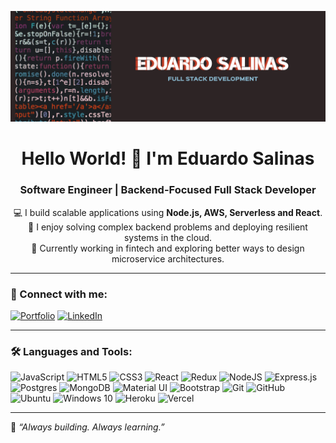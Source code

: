 [![Header](https://github.com/eduardo-salinas/eduardo-salinas/blob/main/profile.jpg)](https://eduardo-salinas.com/)

<h1 align="center"><b>Hello World! 👋 I'm Eduardo Salinas</b></h1>
<h3 align="center">Software Engineer | Backend-Focused Full Stack Developer</h3>

<p align="center">
💻 I build scalable applications using <b>Node.js, AWS, Serverless and React</b>.<br/>
🚀 I enjoy solving complex backend problems and deploying resilient systems in the cloud.<br/>
📍 Currently working in fintech and exploring better ways to design microservice architectures.
</p>

---

### 🔗 Connect with me:

[![Portfolio](https://img.shields.io/badge/Portfolio-%23000000.svg?style=for-the-badge&logo=firefox&logoColor=#FF7139)](https://eduardo-salinas.com/)
[![LinkedIn](https://img.shields.io/badge/linkedin-%230077B5.svg?style=for-the-badge&logo=linkedin&logoColor=white)](https://linkedin.com/in/salinas-eduardo)

---

### 🛠️ Languages and Tools:

![JavaScript](https://img.shields.io/badge/javascript-%23323330.svg?style=for-the-badge&logo=javascript&logoColor=%23F7DF1E)
![HTML5](https://img.shields.io/badge/html5-%23E34F26.svg?style=for-the-badge&logo=html5&logoColor=white)
![CSS3](https://img.shields.io/badge/css3-%231572B6.svg?style=for-the-badge&logo=css3&logoColor=white)
![React](https://img.shields.io/badge/react-%2320232a.svg?style=for-the-badge&logo=react&logoColor=%2361DAFB)
![Redux](https://img.shields.io/badge/redux-%23593d88.svg?style=for-the-badge&logo=redux&logoColor=white)
![NodeJS](https://img.shields.io/badge/node.js-6DA55F?style=for-the-badge&logo=node.js&logoColor=white)
![Express.js](https://img.shields.io/badge/express.js-%23404d59.svg?style=for-the-badge&logo=express&logoColor=%2361DAFB)
![Postgres](https://img.shields.io/badge/postgres-%23316192.svg?style=for-the-badge&logo=postgresql&logoColor=white)
![MongoDB](https://img.shields.io/badge/MongoDB-%234ea94b.svg?style=for-the-badge&logo=mongodb&logoColor=white)
![Material UI](https://img.shields.io/badge/materialui-%230081CB.svg?style=for-the-badge&logo=material-ui&logoColor=white)
![Bootstrap](https://img.shields.io/badge/bootstrap-%23563D7C.svg?style=for-the-badge&logo=bootstrap&logoColor=white)
![Git](https://img.shields.io/badge/git-%23F05033.svg?style=for-the-badge&logo=git&logoColor=white)
![GitHub](https://img.shields.io/badge/github-%23121011.svg?style=for-the-badge&logo=github&logoColor=white)
![Ubuntu](https://img.shields.io/badge/Ubuntu-E95420?style=for-the-badge&logo=ubuntu&logoColor=white)
![Windows 10](https://img.shields.io/badge/Windows-0078D6?style=for-the-badge&logo=windows&logoColor=white)
![Heroku](https://img.shields.io/badge/heroku-%23430098.svg?style=for-the-badge&logo=heroku&logoColor=white)
![Vercel](https://img.shields.io/badge/vercel-%23000000.svg?style=for-the-badge&logo=vercel&logoColor=white)

---

📌 _“Always building. Always learning.”_
